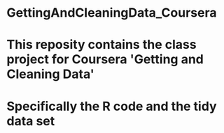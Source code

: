 # GettingAndCleaningData_Coursera
# This reposity contains the class project for Coursera 'Getting and Cleaning Data'
# Specifically the R code and the tidy data set

